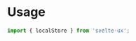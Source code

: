 <script lang="ts">
	import Preview from '$lib/components/Preview.svelte';

	import localStore from '$lib/stores/localStore';
</script>

# Usage

```js
import { localStore } from 'svelte-ux';
```
